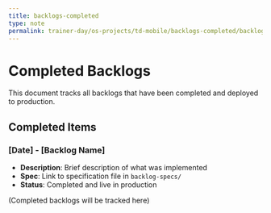 ```yaml
---
title: backlogs-completed
type: note
permalink: trainer-day/os-projects/td-mobile/backlogs-completed/backlogs-completed
---
```


# Completed Backlogs

This document tracks all backlogs that have been completed and deployed to production.

## Completed Items

### [Date] - [Backlog Name]
- **Description**: Brief description of what was implemented
- **Spec**: Link to specification file in `backlog-specs/`
- **Status**: Completed and live in production

(Completed backlogs will be tracked here)